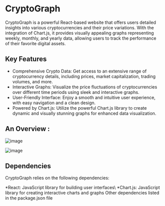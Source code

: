 # CryptoGraph
CryptoGraph is a powerful React-based website that offers users detailed insights into various cryptocurrencies and their price variations. With the integration of Chart.js, it provides visually appealing graphs representing weekly, monthly, and yearly data, allowing users to track the performance of their favorite digital assets.

## Key Features
* Comprehensive Crypto Data: Get access to an extensive range of cryptocurrency details, including prices, market capitalization, trading volumes, and more.
* Interactive Graphs: Visualize the price fluctuations of cryptocurrencies over different time periods using sleek and interactive graphs.
* User-Friendly Interface: Enjoy a smooth and intuitive user experience, with easy navigation and a clean design.
* Powered by Chart.js: Utilize the powerful Chart.js library to create dynamic and visually stunning graphs for enhanced data visualization.

## An Overview : 

![image](https://github.com/rajath008/cyrpto-graph-mern/assets/106469287/54999112-80cd-43d2-bd98-2fed7a4b043e)


![image](https://github.com/rajath008/cyrpto-graph-mern/assets/106469287/0acea185-2b24-45bb-a09b-5bd13567b1d0)



## Dependencies
CryptoGraph relies on the following dependencies:

*React: JavaScript library for building user interfaces\\
*Chart.js: JavaScript library for creating interactive charts and graphs
Other dependencies listed in the package.json file
